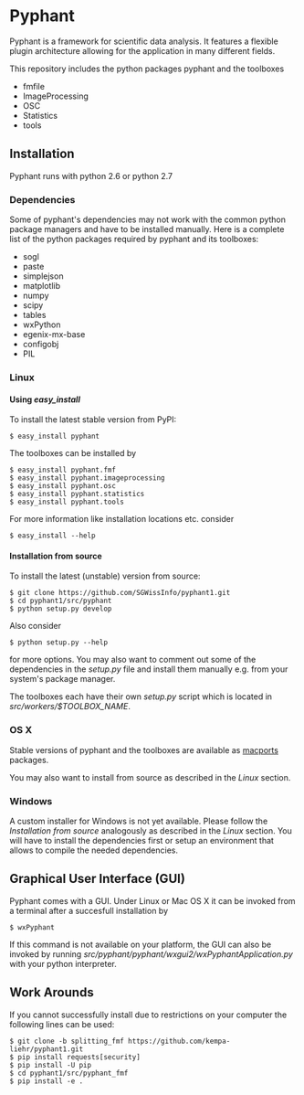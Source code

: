 # Pyphant

Pyphant is a framework for scientific data analysis. It features a
flexible plugin architecture allowing for the application in many
different fields.

This repository includes the python packages pyphant and the toolboxes

* fmfile
* ImageProcessing
* OSC
* Statistics
* tools

## Installation

Pyphant runs with python 2.6 or python 2.7

### Dependencies

Some of pyphant's dependencies may not work with the common python
package managers and have to be installed manually.
Here is a complete list of the python packages required by pyphant and
its toolboxes:

* sogl
* paste
* simplejson
* matplotlib
* numpy
* scipy
* tables
* wxPython
* egenix-mx-base
* configobj
* PIL

### Linux

#### Using *easy_install*

To install the latest stable version from PyPI:

    $ easy_install pyphant

The toolboxes can be installed by

    $ easy_install pyphant.fmf
    $ easy_install pyphant.imageprocessing
    $ easy_install pyphant.osc
    $ easy_install pyphant.statistics
    $ easy_install pyphant.tools

For more information like installation locations etc. consider

    $ easy_install --help

#### Installation from source

To install the latest (unstable) version from source:

    $ git clone https://github.com/SGWissInfo/pyphant1.git
    $ cd pyphant1/src/pyphant
    $ python setup.py develop

Also consider

    $ python setup.py --help

for more options. You may also want to comment out some of the
dependencies in the *setup.py* file and install them manually
e.g. from your system's package manager.

The toolboxes each have their own *setup.py* script which is located
in *src/workers/$TOOLBOX_NAME*.

### OS X

Stable versions of pyphant and the toolboxes are available as
[macports](http://www.macports.org/) packages.

You may also want to install from source as described in the *Linux* section.

### Windows

A custom installer for Windows is not yet available.
Please follow the *Installation from source* analogously as described in the
*Linux* section. You will have to install the dependencies first or
setup an environment that allows to compile the needed dependencies.

## Graphical User Interface (GUI)

Pyphant comes with a GUI. Under Linux or Mac OS X it can be invoked
from a terminal after a succesfull installation by

    $ wxPyphant

If this command is not available on your platform, the GUI can also be
invoked by running
*src/pyphant/pyphant/wxgui2/wxPyphantApplication.py* with your python
interpreter.

## Work Arounds

If you cannot successfully install due to restrictions on your computer
the following lines can be used:

    $ git clone -b splitting_fmf https://github.com/kempa-liehr/pyphant1.git
    $ pip install requests[security]
    $ pip install -U pip
    $ cd pyphant1/src/pyphant_fmf
    $ pip install -e .
